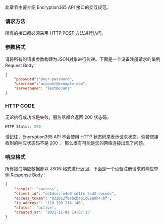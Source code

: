 此章节主要介绍 Encryption365 API 接口的交互规范。

### 请求方法
所有的接口都必须采用 HTTP POST 方法进行访问。

### 参数格式
请将所有的请求参数构建为JSON对象进行传递。下面是一个设备注册请求的举例 Request Body：
```json
{
    "password":"your-password",
    "username":"account@exmaple.com",
    "servername": "TestDocAPI"
}
```

### HTTP CODE
无论执行成功或是失败，服务器都会返回 200 状态码。
```js
HTTP Status: 200
```
请记住，Encryption365 API 不会使用 HTTP 状态码来表示请求状态，倘若您接收到的响应状态码不是 200 ，
那么很有可能是您的网络连接出现了问题。

### 响应格式
所有接口响应数据都以 JSON 格式进行返回，下面是一个设备注册请求的响应举例 Response Body：
```json
{
    "result": "success",
    "client_id": "sd2dsss-e4e0-sdffs-2sd2-seceds",
    "access_token": "032b12f8abcba61c02e0b47bf",
    "ip_address": "118.190.214.146",
    "status": "active",
    "created_at": "2021-11-02 14:07:15"
}
```